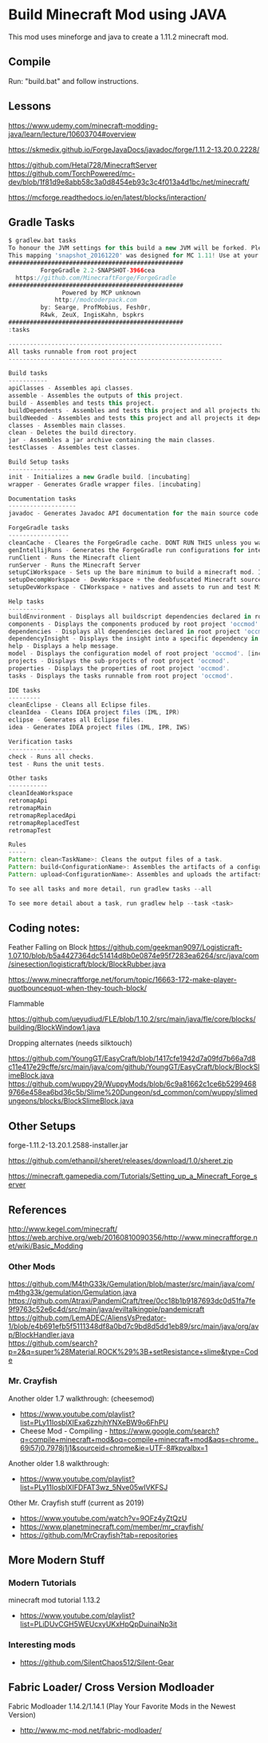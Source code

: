 # Build Minecraft Mod using JAVA

This mod uses mineforge and java to create a 1.11.2 minecraft mod.

## Compile

Run: "build.bat" and follow instructions.

## Lessons

https://www.udemy.com/minecraft-modding-java/learn/lecture/10603704#overview

https://skmedix.github.io/ForgeJavaDocs/javadoc/forge/1.11.2-13.20.0.2228/

https://github.com/Hetal728/MinecraftServer
https://github.com/TorchPowered/mc-dev/blob/1f81d9e8abb58c3a0d8454eb93c3c4f013a4d1bc/net/minecraft/

https://mcforge.readthedocs.io/en/latest/blocks/interaction/

## Gradle Tasks

```gradle
$ gradlew.bat tasks
To honour the JVM settings for this build a new JVM will be forked. Please consider using the daemon: https://docs.gradle.org/2.14/userguide/gradle_daemon.html.
This mapping 'snapshot_20161220' was designed for MC 1.11! Use at your own peril.
#################################################
         ForgeGradle 2.2-SNAPSHOT-3966cea
  https://github.com/MinecraftForge/ForgeGradle
#################################################
               Powered by MCP unknown
             http://modcoderpack.com
         by: Searge, ProfMobius, Fesh0r,
         R4wk, ZeuX, IngisKahn, bspkrs
#################################################
:tasks

------------------------------------------------------------
All tasks runnable from root project
------------------------------------------------------------

Build tasks
-----------
apiClasses - Assembles api classes.
assemble - Assembles the outputs of this project.
build - Assembles and tests this project.
buildDependents - Assembles and tests this project and all projects that depend on it.
buildNeeded - Assembles and tests this project and all projects it depends on.
classes - Assembles main classes.
clean - Deletes the build directory.
jar - Assembles a jar archive containing the main classes.
testClasses - Assembles test classes.

Build Setup tasks
-----------------
init - Initializes a new Gradle build. [incubating]
wrapper - Generates Gradle wrapper files. [incubating]

Documentation tasks
-------------------
javadoc - Generates Javadoc API documentation for the main source code.

ForgeGradle tasks
-----------------
cleanCache - Cleares the ForgeGradle cache. DONT RUN THIS unless you want a fresh start, or the dev tells you to.
genIntellijRuns - Generates the ForgeGradle run configurations for intellij Idea
runClient - Runs the Minecraft client
runServer - Runs the Minecraft Server
setupCiWorkspace - Sets up the bare minimum to build a minecraft mod. Ideally for CI servers
setupDecompWorkspace - DevWorkspace + the deobfuscated Minecraft source linked as a source jar.
setupDevWorkspace - CIWorkspace + natives and assets to run and test Minecraft

Help tasks
----------
buildEnvironment - Displays all buildscript dependencies declared in root project 'occmod'.
components - Displays the components produced by root project 'occmod'. [incubating]
dependencies - Displays all dependencies declared in root project 'occmod'.
dependencyInsight - Displays the insight into a specific dependency in root project 'occmod'.
help - Displays a help message.
model - Displays the configuration model of root project 'occmod'. [incubating]
projects - Displays the sub-projects of root project 'occmod'.
properties - Displays the properties of root project 'occmod'.
tasks - Displays the tasks runnable from root project 'occmod'.

IDE tasks
---------
cleanEclipse - Cleans all Eclipse files.
cleanIdea - Cleans IDEA project files (IML, IPR)
eclipse - Generates all Eclipse files.
idea - Generates IDEA project files (IML, IPR, IWS)

Verification tasks
------------------
check - Runs all checks.
test - Runs the unit tests.

Other tasks
-----------
cleanIdeaWorkspace
retromapApi
retromapMain
retromapReplacedApi
retromapReplacedTest
retromapTest

Rules
-----
Pattern: clean<TaskName>: Cleans the output files of a task.
Pattern: build<ConfigurationName>: Assembles the artifacts of a configuration.
Pattern: upload<ConfigurationName>: Assembles and uploads the artifacts belonging to a configuration.

To see all tasks and more detail, run gradlew tasks --all

To see more detail about a task, run gradlew help --task <task>

```

## Coding notes:

Feather Falling on Block
https://github.com/geekman9097/Logisticraft-1.07.10/blob/b5a4427364dc51414d8b0e0874e95f7283ea6264/src/java/com/sinesection/logisticraft/block/BlockRubber.java

https://www.minecraftforge.net/forum/topic/16663-172-make-player-quotbouncequot-when-they-touch-block/

Flammable

https://github.com/ueyudiud/FLE/blob/1.10.2/src/main/java/fle/core/blocks/building/BlockWindow1.java

Dropping alternates (needs silktouch)

https://github.com/YoungGT/EasyCraft/blob/1417cfe1942d7a09fd7b66a7d8c11e417e29cffe/src/main/java/com/github/YoungGT/EasyCraft/block/BlockSlimeBlock.java
https://github.com/wuppy29/WuppyMods/blob/6c9a81662c1ce6b52994689766e458ea6bd36c5b/Slime%20Dungeon/sd_common/com/wuppy/slimedungeons/blocks/BlockSlimeBlock.java

## Other Setups

forge-1.11.2-13.20.1.2588-installer.jar

https://github.com/ethanpil/sheret/releases/download/1.0/sheret.zip

https://minecraft.gamepedia.com/Tutorials/Setting_up_a_Minecraft_Forge_server

## References

http://www.kegel.com/minecraft/
https://web.archive.org/web/20160810090356/http://www.minecraftforge.net/wiki/Basic_Modding


### Other Mods 

https://github.com/M4thG33k/Gemulation/blob/master/src/main/java/com/m4thg33k/gemulation/Gemulation.java  
https://github.com/Atraxi/PandemiCraft/tree/0cc18b1b9187693dc0d51fa7fe9f9763c52e6c4d/src/main/java/eviltalkingpie/pandemicraft  
https://github.com/LemADEC/AliensVsPredator-1/blob/e4b691efb5f5111348df8a0bd7c9bd8d5dd1eb89/src/main/java/org/avp/BlockHandler.java  
https://github.com/search?p=2&q=super%28Material.ROCK%29%3B+setResistance+slime&type=Code  

### Mr. Crayfish 

Another older 1.7 walkthrough: (cheesemod)

* https://www.youtube.com/playlist?list=PLy11IosblXIExa6zzhjhYNXeBW9o6FhPU
* Cheese Mod - Compiling - https://www.google.com/search?q=compile+minecraft+mod&oq=compile+minecraft+mod&aqs=chrome..69i57j0.7978j1j1&sourceid=chrome&ie=UTF-8#kpvalbx=1

Another older 1.8 walkthrough:

* https://www.youtube.com/playlist?list=PLy11IosblXIFDFAT3wz_5Nve05wIVKFSJ

Other Mr. Crayfish stuff (current as 2019)

* https://www.youtube.com/watch?v=9OFz4yZtQzU
* https://www.planetminecraft.com/member/mr_crayfish/
* https://github.com/MrCrayfish?tab=repositories

## More Modern Stuff

### Modern Tutorials

minecraft mod tutorial 1.13.2

* https://www.youtube.com/playlist?list=PLiDUvCGH5WEUcxyUKxHpQpDuinaiNp3it

### Interesting mods

* https://github.com/SilentChaos512/Silent-Gear

## Fabric Loader/ Cross Version Modloader

Fabric Modloader 1.14.2/1.14.1 (Play Your Favorite Mods in the Newest Version)

* http://www.mc-mod.net/fabric-modloader/
